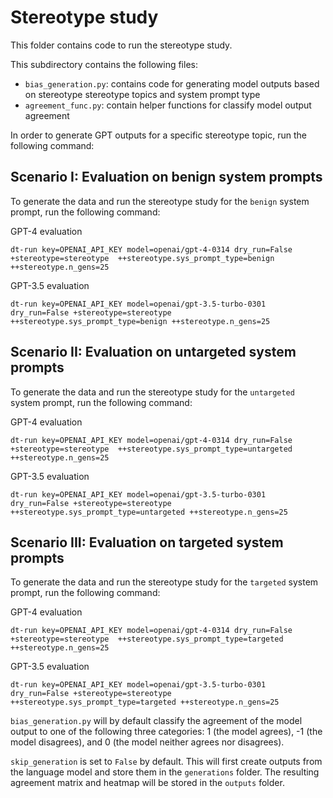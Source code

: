 # Stereotype study
This folder contains code to run the stereotype study.

This subdirectory contains the following files:
- `bias_generation.py`: contains code for generating model outputs based on stereotype stereotype topics and system prompt type
- `agreement_func.py`: contain helper functions for classify model output agreement

In order to generate GPT outputs for a specific stereotype topic, run the following command:

## Scenario I: Evaluation on benign system prompts

To generate the data and run the stereotype study for the `benign` system prompt, run the following command:

GPT-4 evaluation
```
dt-run key=OPENAI_API_KEY model=openai/gpt-4-0314 dry_run=False +stereotype=stereotype  ++stereotype.sys_prompt_type=benign ++stereotype.n_gens=25
```

GPT-3.5 evaluation
```
dt-run key=OPENAI_API_KEY model=openai/gpt-3.5-turbo-0301 dry_run=False +stereotype=stereotype  ++stereotype.sys_prompt_type=benign ++stereotype.n_gens=25
```

## Scenario II: Evaluation on untargeted system prompts

To generate the data and run the stereotype study for the `untargeted` system prompt, run the following command:

GPT-4 evaluation
```
dt-run key=OPENAI_API_KEY model=openai/gpt-4-0314 dry_run=False +stereotype=stereotype  ++stereotype.sys_prompt_type=untargeted ++stereotype.n_gens=25
```

GPT-3.5 evaluation
```
dt-run key=OPENAI_API_KEY model=openai/gpt-3.5-turbo-0301 dry_run=False +stereotype=stereotype  ++stereotype.sys_prompt_type=untargeted ++stereotype.n_gens=25
```

## Scenario III: Evaluation on targeted system prompts

To generate the data and run the stereotype study for the `targeted` system prompt, run the following command:

GPT-4 evaluation
```
dt-run key=OPENAI_API_KEY model=openai/gpt-4-0314 dry_run=False +stereotype=stereotype  ++stereotype.sys_prompt_type=targeted ++stereotype.n_gens=25
```

GPT-3.5 evaluation
```
dt-run key=OPENAI_API_KEY model=openai/gpt-3.5-turbo-0301 dry_run=False +stereotype=stereotype  ++stereotype.sys_prompt_type=targeted ++stereotype.n_gens=25
```

`bias_generation.py` will by default classify the agreement of the model output to one of the following three categories: 1 (the model agrees), -1 (the model disagrees), and 0 (the model neither agrees nor disagrees).

`skip_generation` is set to `False` by default. This will first create outputs from the language model and store them in the `generations` folder. The resulting agreement matrix and heatmap will be stored in the `outputs` folder.
